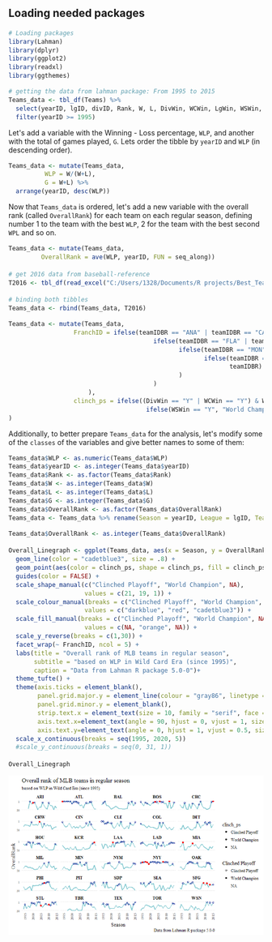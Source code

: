 Loading needed packages
-----------------------

``` r
# Loading packages
library(Lahman)
library(dplyr)
library(ggplot2)
library(readxl)
library(ggthemes)
```

``` r
# getting the data from lahman package: From 1995 to 2015
Teams_data <- tbl_df(Teams) %>%
  select(yearID, lgID, divID, Rank, W, L, DivWin, WCWin, LgWin, WSWin, name, teamIDBR) %>%
  filter(yearID >= 1995)
```

Let's add a variable with the Winning - Loss percentage, `WLP`, and another with the total of games played, `G`. Lets order the tibble by `yearID` and `WLP` (in descending order).

``` r
Teams_data <- mutate(Teams_data,
          WLP = W/(W+L),
          G = W+L) %>%
  arrange(yearID, desc(WLP))
```

Now that `Teams_data` is ordered, let's add a new variable with the overall rank (called `OverallRank`) for each team on each regular season, defining number 1 to the team with the best `WLP`, 2 for the team with the best second `WPL` and so on.

``` r
Teams_data <- mutate(Teams_data,
         OverallRank = ave(WLP, yearID, FUN = seq_along))

# get 2016 data from baseball-reference
T2016 <- tbl_df(read_excel("C:/Users/1328/Documents/R projects/Best_Team_Champ/data/T2016.xlsx"))

# binding both tibbles
Teams_data <- rbind(Teams_data, T2016)
```

``` r
Teams_data <- mutate(Teams_data,
                  FranchID = ifelse(teamIDBR == "ANA" | teamIDBR == "CAL" | teamIDBR == "LAA", "LAA",
                                        ifelse(teamIDBR == "FLA" | teamIDBR == "MIA", "MIA",
                                               ifelse(teamIDBR == "MON" | teamIDBR == "WAS" | teamIDBR == "WSN", "WSN",
                                                      ifelse(teamIDBR == "TBD" | teamIDBR == "TBR", "TBR",
                                                             teamIDBR)
                                               )
                                        )
                      ),
                  clinch_ps = ifelse((DivWin == "Y" | WCWin == "Y") & WSWin == "N", "Clinched Playoff",
                                      ifelse(WSWin == "Y", "World Champion", NA))
)
```

Additionally, to better prepare `Teams_data` for the analysis, let's modify some of the `classes` of the variables and give better names to some of them:

``` r
Teams_data$WLP <- as.numeric(Teams_data$WLP)
Teams_data$yearID <- as.integer(Teams_data$yearID)
Teams_data$Rank <- as.factor(Teams_data$Rank)
Teams_data$W <- as.integer(Teams_data$W)
Teams_data$L <- as.integer(Teams_data$L)
Teams_data$G <- as.integer(Teams_data$G)
Teams_data$OverallRank <- as.factor(Teams_data$OverallRank)
Teams_data <- Teams_data %>% rename(Season = yearID, League = lgID, Team = name)
```

``` r
Teams_data$OverallRank <- as.integer(Teams_data$OverallRank)

Overall_Linegraph <- ggplot(Teams_data, aes(x = Season, y = OverallRank)) +
  geom_line(color = "cadetblue3", size = .8) +
  geom_point(aes(color = clinch_ps, shape = clinch_ps, fill = clinch_ps)) +
  guides(color = FALSE) +
  scale_shape_manual(c("Clinched Playoff", "World Champion", NA),  
                     values = c(21, 19, 1)) +
  scale_colour_manual(breaks = c("Clinched Playoff", "World Champion", NA),  
                     values = c("darkblue", "red", "cadetblue3")) +
  scale_fill_manual(breaks = c("Clinched Playoff", "World Champion", NA),  
                     values = c(NA, "orange", NA)) +
  scale_y_reverse(breaks = c(1,30)) +
  facet_wrap(~ FranchID, ncol = 5) +
  labs(title = "Overall rank of MLB teams in regular season",
       subtitle = "based on WLP in Wild Card Era (since 1995)",
       caption = "Data from Lahman R package 5.0-0")+
  theme_tufte() +
  theme(axis.ticks = element_blank(),
        panel.grid.major.y = element_line(colour = "gray86", linetype = "dotted", size = 0.1),
        panel.grid.minor.y = element_blank(),
        strip.text.x = element_text(size = 10, family = "serif", face = "bold", colour = "black", angle = 0),
        axis.text.x=element_text(angle = 90, hjust = 0, vjust = 1, size = 7),
        axis.text.y=element_text(angle = 0, hjust = 1, vjust = 0.5, size = 6)) +
  scale_x_continuous(breaks = seq(1995, 2020, 5))
  #scale_y_continuous(breaks = seq(0, 31, 1))

Overall_Linegraph
```

![](2016-12-06-Overall-Rank-of-MLB-teams-in-regular-season_files/figure-markdown_github/ranking_sparklines-1.png)
